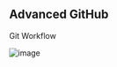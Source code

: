**Advanced GitHub**
---
Git Workflow

![image](https://github.com/shuchi111/100-Day-DSA_Challenge/assets/107612618/3bada536-f0a0-4959-97fb-abbe5128f834)

